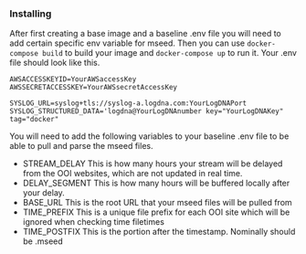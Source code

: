 ### Installing

After first creating a base image and a baseline .env file you will need to add certain specific env variable for mseed.  Then you can use `docker-compose build` to build your image and `docker-compose up` to run it.  Your .env file should look like this.

```
AWSACCESSKEYID=YourAWSaccessKey
AWSSECRETACCESSKEY=YourAWSsecretAccessKey
 
SYSLOG_URL=syslog+tls://syslog-a.logdna.com:YourLogDNAPort
SYSLOG_STRUCTURED_DATA='logdna@YourLogDNAnumber key="YourLogDNAKey" tag="docker"
```

You will need to add the following variables to your baseline .env file to be able to pull and parse the mseed files.

* STREAM_DELAY This is how many hours your stream will be delayed from the OOI websites, which are not updated in real time.
* DELAY_SEGMENT This is how many hours will be buffered locally after your delay.
* BASE_URL This is the root URL that your mseed files will be pulled from 
* TIME_PREFIX This is a unique file prefix for each OOI site which will be ignored when checking time filetimes
* TIME_POSTFIX This is the portion after the timestamp.  Nominally should be .mseed

